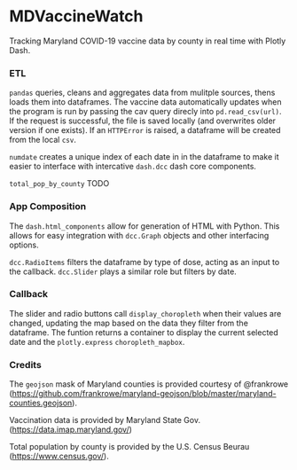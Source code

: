 # MDVaccineWatch
Tracking Maryland COVID-19 vaccine data by county in real time with Plotly Dash.


### ETL
`pandas` queries, cleans and aggregates data from mulitple sources, thens loads them into dataframes. The vaccine data automatically updates when the program is run by passing the cav query direcly into `pd.read_csv(url)`. If the request is successful, the file is saved locally (and overwrites older version if one exists). If an `HTTPError` is raised, a dataframe will be created from the local `csv`.


`numdate` creates a unique index of each date in in the dataframe to make it easier to interface with intercative `dash.dcc` dash core components.


`total_pop_by_county` TODO


### App Composition
The `dash.html_components` allow for generation of HTML with Python. This allows for easy integration with `dcc.Graph` objects and other interfacing options.


`dcc.RadioItems` filters the dataframe by type of dose, acting as an input to the callback. `dcc.Slider` plays a similar role but filters by date.


### Callback
The slider and radio buttons call `display_choropleth` when their values are changed, updating the map based on the data they filter from the dataframe. The funtion returns a container to display the current selected date and the `plotly.express` `choropleth_mapbox`.


### Credits
The `geojson` mask of Maryland counties is provided courtesy of @frankrowe (https://github.com/frankrowe/maryland-geojson/blob/master/maryland-counties.geojson).

Vaccination data is provided by Maryland State Gov. (https://data.imap.maryland.gov/)

Total population by county is provided by the U.S. Census Beurau (https://www.census.gov/).